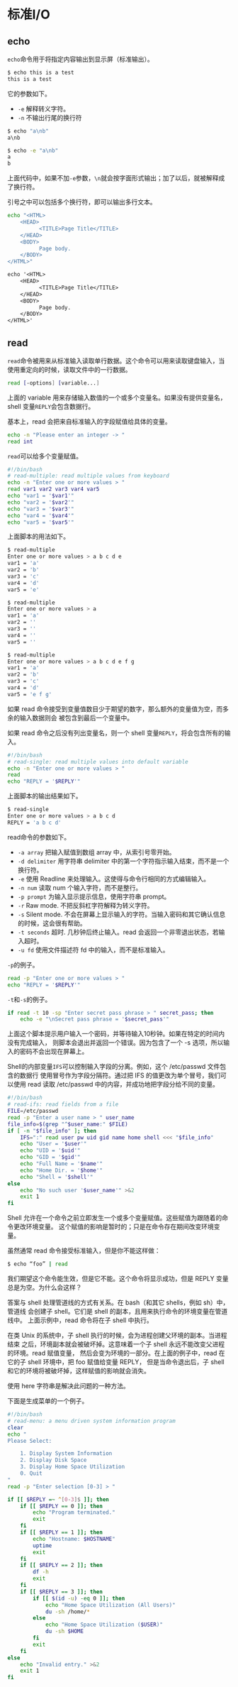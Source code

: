 # 标准I/O

## echo

`echo`命令用于将指定内容输出到显示屏（标准输出）。

```bash
$ echo this is a test
this is a test
```

它的参数如下。

- `-e` 解释转义字符。
- `-n` 不输出行尾的换行符

```bash
$ echo "a\nb"
a\nb

$ echo -e "a\nb"
a
b
```

上面代码中，如果不加`-e`参数，`\n`就会按字面形式输出；加了以后，就被解释成了换行符。

引号之中可以包括多个换行符，即可以输出多行文本。

```bash
echo "<HTML>
    <HEAD>
          <TITLE>Page Title</TITLE>
    </HEAD>
    <BODY>
          Page body.
    </BODY>
</HTML>"
```

```txt
echo '<HTML>
    <HEAD>
          <TITLE>Page Title</TITLE>
    </HEAD>
    <BODY>
          Page body.
    </BODY>
</HTML>'
```

## read

`read`命令被用来从标准输入读取单行数据。这个命令可以用来读取键盘输入，当使用重定向的时候，读取文件中的一行数据。

```bash
read [-options] [variable...]
```

上面的 variable 用来存储输入数值的一个或多个变量名。如果没有提供变量名，shell 变量`REPLY`会包含数据行。

基本上，read 会把来自标准输入的字段赋值给具体的变量。

```bash
echo -n "Please enter an integer -> "
read int
```

`read`可以给多个变量赋值。

```bash
#!/bin/bash
# read-multiple: read multiple values from keyboard
echo -n "Enter one or more values > "
read var1 var2 var3 var4 var5
echo "var1 = '$var1'"
echo "var2 = '$var2'"
echo "var3 = '$var3'"
echo "var4 = '$var4'"
echo "var5 = '$var5'"
```

上面脚本的用法如下。

```bash
$ read-multiple
Enter one or more values > a b c d e
var1 = 'a'
var2 = 'b'
var3 = 'c'
var4 = 'd'
var5 = 'e'

$ read-multiple
Enter one or more values > a
var1 = 'a'
var2 = ''
var3 = ''
var4 = ''
var5 = ''

$ read-multiple
Enter one or more values > a b c d e f g
var1 = 'a'
var2 = 'b'
var3 = 'c'
var4 = 'd'
var5 = 'e f g'
```

如果 read 命令接受到变量值数目少于期望的数字，那么额外的变量值为空，而多余的输入数据则会 被包含到最后一个变量中。

如果 read 命令之后没有列出变量名，则一个 shell 变量`REPLY`，将会包含所有的输入。

```bash
#!/bin/bash
# read-single: read multiple values into default variable
echo -n "Enter one or more values > "
read
echo "REPLY = '$REPLY'"
```

上面脚本的输出结果如下。

```bash
$ read-single
Enter one or more values > a b c d
REPLY = 'a b c d'
```

read命令的参数如下。

- `-a array`	把输入赋值到数组 array 中，从索引号零开始。
- `-d delimiter`	用字符串 delimiter 中的第一个字符指示输入结束，而不是一个换行符。
- `-e`	使用 Readline 来处理输入。这使得与命令行相同的方式编辑输入。
- `-n num`	读取 num 个输入字符，而不是整行。
- `-p prompt`	为输入显示提示信息，使用字符串 prompt。
- `-r`	Raw mode. 不把反斜杠字符解释为转义字符。
- `-s`	Silent mode. 不会在屏幕上显示输入的字符。当输入密码和其它确认信息的时候，这会很有帮助。
- `-t seconds`	超时. 几秒钟后终止输入。read 会返回一个非零退出状态，若输入超时。
- `-u fd` 	使用文件描述符 fd 中的输入，而不是标准输入。

`-p`的例子。

```bash
read -p "Enter one or more values > "
echo "REPLY = '$REPLY'"
```

`-t`和`-s`的例子。

```bash
if read -t 10 -sp "Enter secret pass phrase > " secret_pass; then
    echo -e "\nSecret pass phrase = '$secret_pass'"
```

上面这个脚本提示用户输入一个密码，并等待输入10秒钟。如果在特定的时间内没有完成输入， 则脚本会退出并返回一个错误。因为包含了一个 -s 选项，所以输入的密码不会出现在屏幕上。

Shell的内部变量`IFS`可以控制输入字段的分离。例如，这个 /etc/passwd 文件包含的数据行 使用冒号作为字段分隔符。通过把 IFS 的值更改为单个冒号，我们可以使用 read 读取 /etc/passwd 中的内容，并成功地把字段分给不同的变量。

```bash
#!/bin/bash
# read-ifs: read fields from a file
FILE=/etc/passwd
read -p "Enter a user name > " user_name
file_info=$(grep "^$user_name:" $FILE)
if [ -n "$file_info" ]; then
    IFS=":" read user pw uid gid name home shell <<< "$file_info"
    echo "User = '$user'"
    echo "UID = '$uid'"
    echo "GID = '$gid'"
    echo "Full Name = '$name'"
    echo "Home Dir. = '$home'"
    echo "Shell = '$shell'"
else
    echo "No such user '$user_name'" >&2
    exit 1
fi
```

Shell 允许在一个命令之前立即发生一个或多个变量赋值。这些赋值为跟随着的命令更改环境变量。 这个赋值的影响是暂时的；只是在命令存在期间改变环境变量。

虽然通常 read 命令接受标准输入，但是你不能这样做：

```bash
$ echo “foo” | read
```

我们期望这个命令能生效，但是它不能。这个命令将显示成功，但是 REPLY 变量 总是为空。为什么会这样？

答案与 shell 处理管道线的方式有关系。在 bash（和其它 shells，例如 sh）中，管道线 会创建子 shell。它们是 shell 的副本，且用来执行命令的环境变量在管道线中。 上面示例中，read 命令将在子 shell 中执行。

在类 Unix 的系统中，子 shell 执行的时候，会为进程创建父环境的副本。当进程结束 之后，环境副本就会被破坏掉。这意味着一个子 shell 永远不能改变父进程的环境。read 赋值变量， 然后会变为环境的一部分。在上面的例子中，read 在它的子 shell 环境中，把 foo 赋值给变量 REPLY， 但是当命令退出后，子 shell 和它的环境将被破坏掉，这样赋值的影响就会消失。

使用 here 字符串是解决此问题的一种方法。

下面是生成菜单的一个例子。

```bash
#!/bin/bash
# read-menu: a menu driven system information program
clear
echo "
Please Select:

    1. Display System Information
    2. Display Disk Space
    3. Display Home Space Utilization
    0. Quit
"
read -p "Enter selection [0-3] > "

if [[ $REPLY =~ ^[0-3]$ ]]; then
    if [[ $REPLY == 0 ]]; then
        echo "Program terminated."
        exit
    fi
    if [[ $REPLY == 1 ]]; then
        echo "Hostname: $HOSTNAME"
        uptime
        exit
    fi
    if [[ $REPLY == 2 ]]; then
        df -h
        exit
    fi
    if [[ $REPLY == 3 ]]; then
        if [[ $(id -u) -eq 0 ]]; then
            echo "Home Space Utilization (All Users)"
            du -sh /home/*
        else
            echo "Home Space Utilization ($USER)"
            du -sh $HOME
        fi
        exit
    fi
else
    echo "Invalid entry." >&2
    exit 1
fi
```
